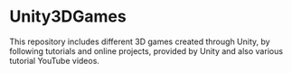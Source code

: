 # Unity3DGames
 
 This repository includes different 3D games created through Unity, by following tutorials and online projects, provided by Unity and also various tutorial YouTube videos.
